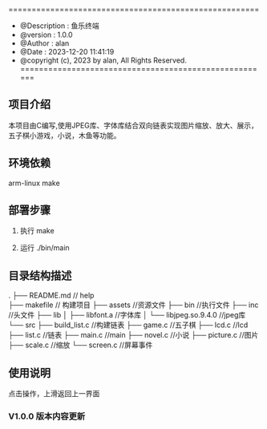 ======================================================
 * @Description  : 鱼乐终端
 * @version      : 1.0.0
 * @Author       : alan
 * @Date         : 2023-12-20 11:41:19
 * @copyright (c), 2023 by alan, All Rights Reserved.
======================================================

## 项目介绍
本项目由C编写,使用JPEG库、字体库结合双向链表实现图片缩放、放大、展示，
五子棋小游戏，小说，木鱼等功能。

## 环境依赖
arm-linux
make

## 部署步骤
1. 执行 make

2. 运行 ./bin/main

## 目录结构描述
.
├── README.md             // help       
├── makefile              // 构建项目
├── assets                //资源文件
├── bin                   //执行文件
├── inc                   //头文件
├── lib
│   ├── libfont.a         //字体库
│   └── libjpeg.so.9.4.0  //jpeg库
└── src
    ├── build_list.c      //构建链表
    ├── game.c            //五子棋
    ├── lcd.c             //lcd
    ├── list.c            //链表
    ├── main.c            //main
    ├── novel.c           //小说
    ├── picture.c         //图片
    ├── scale.c           //缩放
    └── screen.c          //屏幕事件


## 使用说明
点击操作，上滑返回上一界面 

### V1.0.0 版本内容更新


